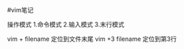 #vim笔记

操作模式
	1.命令模式
	2.输入模式
	3.末行模式


vim + filename 
	定位到文件末尾
vim +3 filename
	定位到第3行
	







	




